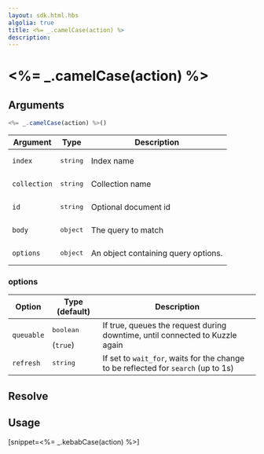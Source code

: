 ```yaml
---
layout: sdk.html.hbs
algolia: true
title: <%= _.camelCase(action) %>
description:
---
```


# <%= _.camelCase(action) %>

## Arguments

```javascript
<%= _.camelCase(action) %>()
```

| Argument | Type | Description |
| --- | --- | --- |
| `index` | <pre>string</pre> | Index name |
| `collection` | <pre>string</pre> | Collection name |
| `id` | <pre>string</pre> | Optional document id |
| `body` | <pre>object</pre> | The query to match |
| `options` | <pre>object</pre> | An object containing query options. |

### options

| Option     | Type (default)    | Description                       |
| ---------- | ----------------- | --------------------------------- |
| `queuable` | <pre>boolean</pre> (`true`) | If true, queues the request during downtime, until connected to Kuzzle again |
| `refresh` | <pre>string</pre> | If set to `wait_for`, waits for the change to be reflected for `search` (up to 1s) |

## Resolve

## Usage

[snippet=<%= _.kebabCase(action) %>]
